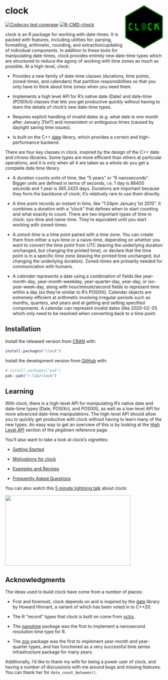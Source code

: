 
<!-- README.md is generated from README.Rmd. Please edit that file -->

# clock <a href="https://clock.r-lib.org"><img src="man/figures/logo.png" align="right" height="138"/></a>

<!-- badges: start -->

[![Codecov test
coverage](https://codecov.io/gh/r-lib/clock/branch/main/graph/badge.svg)](https://app.codecov.io/gh/r-lib/clock?branch=main)
[![R-CMD-check](https://github.com/r-lib/clock/actions/workflows/R-CMD-check.yaml/badge.svg)](https://github.com/r-lib/clock/actions/workflows/R-CMD-check.yaml)

<!-- badges: end -->

clock is an R package for working with date-times. It is packed with
features, including utilities for: parsing, formatting, arithmetic,
rounding, and extraction/updating of individual components. In addition
to these tools for manipulating date-times, clock provides entirely new
date-time types which are structured to reduce the agony of working with
time zones as much as possible. At a high-level, clock:

- Provides a new family of date-time classes (durations, time points,
  zoned-times, and calendars) that partition responsibilities so that
  you only have to think about time zones when you need them.

- Implements a high level API for R’s native date (Date) and date-time
  (POSIXct) classes that lets you get productive quickly without having
  to learn the details of clock’s new date-time types.

- Requires explicit handling of invalid dates (e.g. what date is one
  month after January 31st?) and nonexistent or ambiguous times (caused
  by daylight saving time issues).

- Is built on the C++ [date](https://github.com/HowardHinnant/date)
  library, which provides a correct and high-performance backend.

There are four key classes in clock, inspired by the design of the C++
date and chrono libraries. Some types are more efficient than others at
particular operations, and it is only when all 4 are taken as a whole do
you get a complete date time library.

- A *duration* counts units of time, like “5 years” or “6 nanoseconds”.
  Bigger units are defined in terms of seconds, i.e. 1 day is 86400
  seconds and 1 year is 365.2425 days. Durations are important because
  they form the backbone of clock; it’s relatively rare to use them
  directly.

- A *time point* records an instant in time, like “1:24pm January 1st
  2015”. It combines a *duration* with a “clock” that defines when to
  start counting and what exactly to count. There are two important
  types of time in clock: sys-time and naive-time. They’re equivalent
  until you start working with zoned-times.

- A *zoned-time* is a time point paired with a time zone. You can create
  them from either a sys-time or a naive-time, depending on whether you
  want to convert the time point from UTC (leaving the underlying
  duration unchanged, but changing the printed time), or declare that
  the time point is in a specific time zone (leaving the printed time
  unchanged, but changing the underlying duration). Zoned-times are
  primarily needed for communication with humans.

- A *calendar* represents a date using a combination of fields like
  year-month-day, year-month-weekday, year-quarter-day, year-day, or
  iso-year-week-day, along with hour/minute/second fields to represent
  time within a day (so they’re similar to R’s POSIXlt). Calendar
  objects are extremely efficient at arithmetic involving irregular
  periods such as months, quarters, and years and at getting and setting
  specified components. A calendar can represent invalid dates (like
  2020-02-31) which only need to be resolved when converting back to a
  time point.

## Installation

Install the released version from [CRAN](https://CRAN.R-project.org)
with:

``` r
install.packages("clock")
```

Install the development version from [GitHub](https://github.com/) with:

``` r
# install.packages("pak")
pak::pak("r-lib/clock")
```

## Learning

With clock, there is a high-level API for manipulating R’s native date
and date-time types (Date, POSIXct, and POSIXlt), as well as a low-level
API for more advanced date-time manipulations. The high-level API should
allow you to quickly get productive with clock without having to learn
many of the new types. An easy way to get an overview of this is by
looking at the [High Level
API](https://clock.r-lib.org/reference/index.html#section-high-level-api)
section of the pkgdown reference page.

You’ll also want to take a look at clock’s vignettes:

- [Getting Started](https://clock.r-lib.org/articles/clock.html)

- [Motivations for
  clock](https://clock.r-lib.org/articles/articles/motivations.html)

- [Examples and Recipes](https://clock.r-lib.org/articles/recipes.html)

- [Frequently Asked
  Questions](https://clock.r-lib.org/articles/faq.html)

You can also watch this [5 minute lightning
talk](https://www.rstudio.com/conference/2022/talks/its-about-time/)
about clock:

<p>
<a href="https://www.rstudio.com/conference/2022/talks/its-about-time/?wvideo=pzuyostdz8"><img src="https://embed-ssl.wistia.com/deliveries/3ee43fc82b901742748feddc5d3e9796dcd7d7b9.jpg?image_play_button_size=2x&amp;image_crop_resized=960x540&amp;image_play_button=1&amp;image_play_button_color=4287c7e0" width="400" height="225" style="width: 400px; height: 225px;"></a>
</p>

## Acknowledgments

The ideas used to build clock have come from a number of places:

- First and foremost, clock depends on and is inspired by the
  [date](https://github.com/HowardHinnant/date) library by Howard
  Hinnant, a variant of which has been voted in to C++20.

- The R “record” types that clock is built on come from
  [vctrs](https://github.com/r-lib/vctrs).

- The [nanotime](https://github.com/eddelbuettel/nanotime) package was
  the first to implement a nanosecond resolution time type for R.

- The [zoo](https://CRAN.R-project.org/package=zoo) package was the
  first to implement year-month and year-quarter types, and has
  functioned as a very successful time series infrastructure package for
  many years.

Additionally, I’d like to thank my wife for being a power user of clock,
and having a number of discussions with me around bugs and missing
features. You can thank her for `date_count_between()`.
